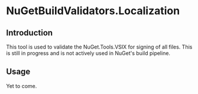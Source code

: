 # NuGetBuildValidators.Localization

## Introduction

This tool is used to validate the NuGet.Tools.VSIX for signing of all files. This is still in progress and is not actively used in NuGet's build pipeline.


## Usage

Yet to come.
